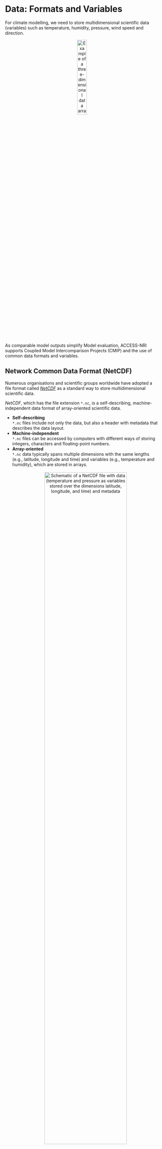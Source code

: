 # Data: Formats and Variables

<!-- For this content, I have used a lot of text from this website: https://pro.arcgis.com/en/pro-app/latest/help/data/multidimensional/fundamentals-of-netcdf-data-storage.htm -->

For climate modelling, we need to store multidimensional scientific data (variables) such as temperature, humidity, pressure, wind speed and direction.

<div style="text-align: center;">
     <img src="../../../assets/model_evaluation/netcdf_example.png" alt="Example of a three-dimensional data array" title="Picture from https://pro.arcgis.com/en/pro-app/latest/tool-reference/geostatistical-analyst/ga-layer-3d-to-netcdf.htm" width="25%"/>
 </div>

As comparable model outputs simplify Model evaluation, ACCESS-NRI supports Coupled Model Intercomparison Projects (CMIP) and the use of common data formats and variables.

## Network Common Data Format (NetCDF)

Numerous organisations and scientific groups worldwide have adopted a file format called <i><a href="https://www.unidata.ucar.edu/software/netcdf/" target="_blank">NetCDF</a></i> as a standard way to store multidimensional scientific data.

<i>NetCDF</i>, which has the file extension `*.nc`, is a self-describing, machine-independent data format of array-oriented scientific data.

<ul>
<li><b>Self-describing</b>
    <br>
    <code>*.nc</code> files include not only the data, but also a header with metadata that describes the data layout.

<li><b>Machine-independent</b>
    <br>
    <code>*.nc</code> files can be accessed by computers with different ways of storing integers, characters and floating-point numbers.

<li><b>Array-oriented</b>
    <br>
    <code>*.nc</code> data typically spans multiple dimensions with the same lengths (e.g., latitude, longitude and time) and variables (e.g., temperature and humidity), which are stored in arrays.
    <br>
    <br>
    <div style="text-align: center;">
        <img src="../../../assets/model_evaluation/netcdf_1.png" alt="Schematic of a NetCDF file with data (temperature and pressure as variables stored over the dimensions latitude, longitude, and time) and metadata" title="Picture from https://web.itu.edu.tr/~tokerem/netcdf.html" width="75%"/>
    </div>
</ul>

### NetCDF metadata

Metadata, which is typically described as information about the data, enables users of data from different sources to decide which quantities are comparable. This facilitates building applications with powerful extraction, regridding and display capabilities.

To facilitate this process, there are <a href="http://cfconventions.org" target="_blank">conventions for Climate and Forecast metadata</a>. These are designed to promote the processing and sharing of <i>NetCDF</i> files. The conventions define metadata that provide a definitive description of what the data in each variable represents, and the spatial and temporal properties of the data. 

### NetCDF data and variables

Data in a <i>NetCDF</i> file is stored in the form of arrays, where each <i>NetCDF</i> dimension has a name and a length.
<br>
For example, temperature variation over time at a fixed location is stored as a one-dimensional array, whereas temperature over a region (i.e. varying location) at a fixed time is stored as a two-dimensional array. Thus, three-dimensional (3D) data would be temperature varying with time over a region, and four-dimensional (4D) data would be temperature varying with time over a region with varying altitude.

## Common variables

Variables used in climate modelling can differ in terms of naming conventions, units, etc. While this may be for historical reasons, the use of common variables is key not only for ease and compatibilty when working with the data, but also to unite the climate modelling community. Hence, there are collated lists of different widely used variable formats, such as:

<!-- We have created a prototype of markdown files with variable tables that can be queried via jquery -->
<!-- Because they were not ready for quick searches (jquery with extended html tables is slow), we did not include them in the Legacy Relase (July/August 2023). -->
<!-- The code and markdown files are hosted on a github repository, however: https://github.com/svenbuder/access_model_variables -->

### CMIP6 variables
You can search the extensive list of Coupled Model Intercomparison Project phase 6 <a href="https://clipc-services.ceda.ac.uk/dreq/index/var.html" target="_blank">(CMIP6) variables</a> by either the MIP variable name or associated CF standard name.

### ERA5 variables
ERA5 is the fifth generation European Centre for Medium-Range Weather Forecasts (ECMWF) atmospheric reanalysis of the global climate, which spans a period from January 1940 to present. ERA5 provides hourly estimates of a significant number of atmospheric, land and oceanic climate variables.
<br>
<br>
A full list of ERA5 parameters is available on the <a href="https://codes.ecmwf.int/grib/param-db/" target="_blank">ECMWF database</a>. It covers both the <a href="https://confluence.ecmwf.int/display/CKB/ERA5%3A+data+documentation#ERA5:datadocumentation-Parameterlistings" target="_blank">ERA5 parameter listings</a> as well as the <a href="https://confluence.ecmwf.int/display/CKB/ERA5-Land%3A+data+documentation#ERA5Land:datadocumentation-parameterlistingParameterlistings" target="_blank">ERA5-LAND parameter listings</a>.

## Loading NetCDF files

Our Model Evaluation and Diagnostics tools are based on the reading and storing of files via the Python package `xarray`. 
<br>
For more information, refer to a <a href="https://docs.xarray.dev/en/stable/getting-started-guide/quick-overview.html" target="_blank">quick overview of xarray</a> and <a href="https://tutorial.xarray.dev/intro.html" target="_blank">xarray tutorials</a>.

`xarray` is a python package avaliable through the conda environment on NCI. 
<br>
Hence, you can either use it directly (as shown below) or through the dataset capabilities of the [ACCESS-NRI Model Intake Catalog Tool](../../model_evaluation_model_catalogs/index.md).

```
import xarray as xr
dataset = xr.open_dataset("example.nc")
dataset
```

<div style="text-align: center;">
     <img src="../../../assets/model_evaluation/netcdf_example.jpg" alt="Example of an actual NetCDF file with data (precipitation/rainfall over the dimensions latitude, longitude, and time) and metadata." title="Picture from https://pro.arcgis.com/en/pro-app/latest/help/data/multidimensional/fundamentals-of-netcdf-data-storage.html" width="60%"/>
 </div>
